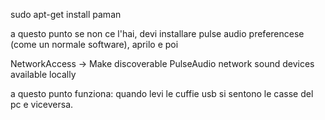 sudo apt-get install paman

a questo punto se non ce l'hai, devi installare pulse audio preferencese (come un normale software),
aprilo e poi

NetworkAccess -> Make discoverable PulseAudio network sound devices available locally

a questo punto funziona: quando levi le cuffie usb si sentono le casse del pc e viceversa.
